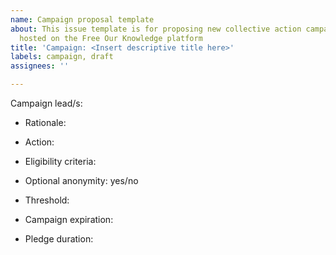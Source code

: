 ```yaml
---
name: Campaign proposal template
about: This issue template is for proposing new collective action campaigns to be
  hosted on the Free Our Knowledge platform
title: 'Campaign: <Insert descriptive title here>'
labels: campaign, draft
assignees: ''

---
```


<!---
Thanks for proposing a new collective action campaign for Project FOK! Campaigns should follow the general format: "When X researchers have signed this campaign, they will all do Y together", where X is a target number of people and Y is a specific action that they plan to take. If your campaign doesn't fit this format, please get in touch with the project team to discuss.

  Instructions:
  1. Add your campaign title in the Title field above ^
  2. Add your GitHub username and anyone else who will be developing this campaign below --->
Campaign lead/s: 

<!---
  3. Fill in as much of the following information as you can. It's ok if you don't have all the answers just yet, and feel free to delete any parts that aren't relevant. Start with a brief description of why this campaign is needed (try to be succinct) ---> 
* Rationale: 

<!---
  4. What is the action that signatories will carry out (e.g. upload one dataset)? Ideally this should be public in some way, so we can monitor compliance after pledges activate. --->
* Action: 

<!---
  5. Describe if there are any constraints on who can sign the pledge (e.g. only researchers in a particular field): --->
* Eligibility criteria: 

<!---
  6. Will signatories have the option to remain anonymous prior to their pledge activating? (note that all names are made public once the campaign reaches threshold, irrespective of this setting) --->
* Optional anonymity: yes/no

<!---
  7. What is the critical mass of signatures that will trigger the pledges to activate (e.g. 100)? --->
* Threshold: 

<!---
  8. Will the campaign expire if the threshold is not reached within a certain time frame (e.g. 1 year)? --->
* Campaign expiration:

<!---
  9. Is there a time limit on how long pledges remain active (e.g., 2 years)? (in many cases this will be irrelevant as the pledge will simply expire after the action is carried out once) --->
* Pledge duration: 

<!---
  10. Finally, when you're happy with everything click 'Submit new issue'  --->
